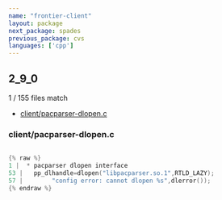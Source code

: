```yaml
---
name: "frontier-client"
layout: package
next_package: spades
previous_package: cvs
languages: ['cpp']
---
```

## 2_9_0
1 / 155 files match

 - [client/pacparser-dlopen.c](#clientpacparser-dlopenc)

### client/pacparser-dlopen.c

```cpp

{% raw %}
1 |  * pacparser dlopen interface
53 |   pp_dlhandle=dlopen("libpacparser.so.1",RTLD_LAZY);
57 |        "config error: cannot dlopen %s",dlerror());
{% endraw %}

```